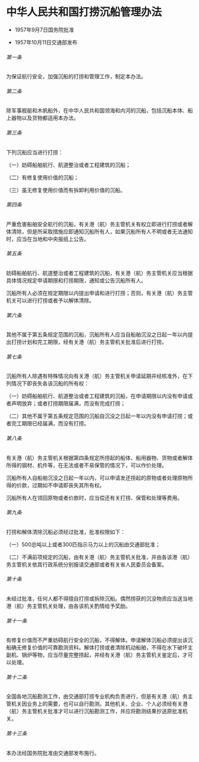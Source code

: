 # 中华人民共和国打捞沉船管理办法

- 1957年9月7日国务院批准

- 1957年10月11日交通部发布

<!-- INFO END -->

###### 第一条

为保证航行安全，加强沉船的打捞和管理工作，制定本办法。

###### 第二条

除军事舰艇和木帆船外，在中华人民共和国领海和内河的沉船，包括沉船本体、船上器物以及货物都适用本办法。

###### 第三条

下列沉船应当进行打捞：

（一）妨碍船舶航行、航道整治或者工程建筑的沉船；

（二）有修复使用价值的沉船；

（三）虽无修复使用价值而有拆卸利用价值的沉船。

###### 第四条

严重危害船舶安全航行的沉船，有关港（航）务主管机关有权立即进行打捞或者解体清除，但是所采取措施应即通知沉船所有人，如果沉船所有人不明或者无法通知时，应当在当地和中央报纸上公告。

###### 第五条

妨碍船舶航行、航道整治或者工程建筑的沉船，有关港（航）务主管机关应当根据具体情况规定申请期限和打捞期限，通知或公告沉船所有人。

沉船所有人必须在规定期限以内提出申请和进行打捞；否则，有关港（航）务主管机关可以进行打捞或者予以解体清除。

###### 第六条

其他不属于第五条规定范围的沉船，沉船所有人应当自船舶沉没之日起一年以内提出打捞计划和完工期限，经有关港（航）务主管机关批准后进行打捞。

###### 第七条

沉船所有人除遇有特殊情况向有关港（航）务主管机关申请延期并经核准外，在下列情况下即丧失各该沉船的所有权：

（一）妨碍船舶航行、航道整治或者工程建筑的沉船，在申请期限以内没有申请或者声明放弃；或者打捞期限届满，而没有完成打捞；

（二）其他不属于第五条规定范围的沉船自沉没之日起一年以内没有申请打捞；或者完工期限已经届满，而没有打捞。

###### 第八条

有关港（航）务主管机关根据第四条规定所捞起的船体、船用器物、货物或者解体所得的钢材、机件等，在无法或者不易保管的情况下，可以作价处理。

沉船所有人自船舶沉没之日起一年以内，可以申请发还捞起的原物或者处理原物所得的价款，过期如不申请即丧失其所有权。

沉船所有人在领回原物或者价款时，应当偿还有关打捞、保管和处理等费用。

###### 第九条

打捞和解体清除沉船必须经过批准，批准权限如下：

（一）500总吨以上或者300匹指示马力以上的沉船由交通部批准；

（二）不满前项规定的沉船，由有关港（航）务主管机关批准，并由各该港（航）务主管机关依其行政系统分别报请交通部或者有关省人民委员会备案。

###### 第十条

未经过批准，任何人都不得擅自打捞或拆除沉船。偶然捞获的沉没物资应当送当地港（航）务主管机关处理，由各该机关酌情给予奖励。

###### 第十一条

有修复价值而不严重妨碍航行安全的沉船，不得解体。申请解体沉船必须提出该沉船确无修复价值的可靠勘测资料。解体打捞或者清除机动船舶，不得在水下破坏主副机、锅炉等物，应当尽量完整捞起，并经有关港（航）务主管机关鉴定后，才可以处理。

###### 第十二条

全国各地沉船勘测工作，由交通部打捞专业机构负责进行，但是有关港（航）务主管机关因业务上的需要，也可以自行勘测。其他机关、企业、个人必须经有关港（航）务主管机关批准才可以进行沉船勘测工作，并应将勘测结果抄送原批准机关。

###### 第十三条

本办法经国务院批准由交通部发布施行。
